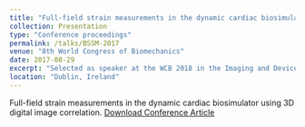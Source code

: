```yaml
---
title: "Full-field strain measurements in the dynamic cardiac biosimulator using 3D digital image correlation"
collection: Presentation
type: "Conference proceedings"
permalink: /talks/BSSM-2017
venue: "8th World Congress of Biomechanics"
date: 2017-08-29
excerpt: "Selected as speaker at the WCB 2018 in the Imaging and Device Biomechanics session."
location: "Dublin, Ireland"
---
```


Full-field strain measurements in the dynamic cardiac biosimulator using 3D digital image correlation. [Download Conference Article](https://app.oxfordabstracts.com/stages/123/programme-builder/submission/20327?backHref=/events/123/sessions/111&view=published)
